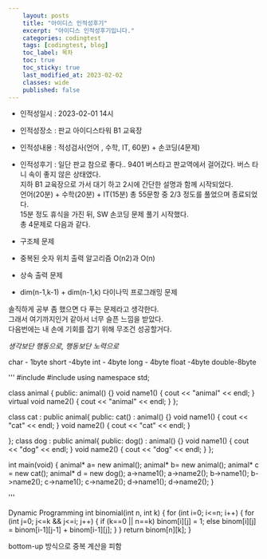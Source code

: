 ```yaml
---
    layout: posts
    title: "아이디스 인적성후기"
    excerpt: "아이디스 인적성후기입니다."
    categories: codingtest
    tags: [codingtest, blog]
    toc_label: 목차
    toc: true
    toc_sticky: true
    last_modified_at: 2023-02-02
    classes: wide
    published: false
---
```


- 인적성일시 : 2023-02-01 14시  
- 인적성장소 : 판교 아이디스타워 B1 교육장 
- 인적성내용 : 적성검사(언어 , 수학, IT, 60분) + 손코딩(4문제)
- 인적성후기 : 일단 판교 참으로 좋다..
9401 버스타고 판교역에서 걸어갔다. 버스 타니 속이 좋지 않은 상태였다.  
지하 B1 교육장으로 가서 대기 하고 2시에 간단한 설명과 함께 시작되었다.  
언어(20분) + 수학(20분) + IT(15분) 총 55문항 중 2/3 정도를 풀었으며 종료되었다.  
15분 정도 휴식을 가진 뒤, SW 손코딩 문제 풀기 시작했다.  
총 4문제로 다음과 같다.  

- 구조체 문제  
- 중복된 숫자 위치 출력 알고리즘 O(n2)과 O(n)  
- 상속 출력 문제  
- dim(n-1,k-1) + dim(n-1,k) 다이나믹 프로그래밍 문제  

솔직하게 공부 좀 했으면 다 푸는 문제라고 생각한다.  
그래서 여기까지인거 같아서 너무 슬픈 느낌을 받았다.  
다음번에는 내 손에 기회를 잡기 위해 무조건 성공할거다.  

*생각보단 행동으로, 행동보단 노력으로*  

char - 1byte
short -4byte
int -  4byte
long - 4byte
float -4byte
double-8byte


'''
#include <iostream>
#include <vector>
using namespace std;

class animal {
public:
    animal() {}
    void name1() { cout << "animal" << endl; }
    virtual void name2() { cout << "animal" << endl; }
};

class cat : public animal{
public:
    cat() : animal() {}
    void name1() { cout << "cat" << endl; }
    void name2() { cout << "cat" << endl; }

};
class dog : public animal{
public:
    dog() : animal() {}
    void name1() { cout << "dog" << endl; }
    void name2() { cout << "dog" << endl; }
};

int main(void) {
    animal* a= new animal();
    animal* b= new animal();
    animal* c = new cat();
    animal* d = new dog();
    a->name1();
    a->name2();
    b->name1();
    b->name2();
    c->name1();
    c->name2();
    d->name1();
    d->name2();
}

'''

Dynamic Programming
int binomial(int n, int k)
{
         for (int i=0; i<=n; i++) {
             for (int j=0; j<=k && j<=i; j++) {
                 if (k==0 || n==k)
                     binom[i][j] = 1;
                 else
                     binom[i][j] = binom[i-1][j-1] + binom[i-1][j];
                 }
         }
         return binom[n][k];
}

bottom-up 방식으로 중복 계산을 피함 